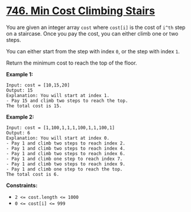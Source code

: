 # [746. Min Cost Climbing Stairs](https://leetcode.com/problems/min-cost-climbing-stairs/description/)

You are given an integer array <code>cost</code> where <code>cost[i]</code> is the cost of <code>i^th</code> step on a staircase. Once you pay the cost, you can either climb one or two steps.

You can either start from the step with index <code>0</code>, or the step with index <code>1</code>.

Return the minimum cost to reach the top of the floor.

**Example 1:**

```
Input: cost = [10,15,20]
Output: 15
Explanation: You will start at index 1.
- Pay 15 and climb two steps to reach the top.
The total cost is 15.
```

**Example 2:**

```
Input: cost = [1,100,1,1,1,100,1,1,100,1]
Output: 6
Explanation: You will start at index 0.
- Pay 1 and climb two steps to reach index 2.
- Pay 1 and climb two steps to reach index 4.
- Pay 1 and climb two steps to reach index 6.
- Pay 1 and climb one step to reach index 7.
- Pay 1 and climb two steps to reach index 9.
- Pay 1 and climb one step to reach the top.
The total cost is 6.
```

**Constraints:**

- <code>2 <= cost.length <= 1000</code>
- <code>0 <= cost[i] <= 999</code>

